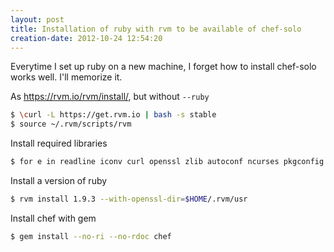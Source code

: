 ```yaml
---
layout: post
title: Installation of ruby with rvm to be available of chef-solo
creation-date: 2012-10-24 12:54:20
---
```

Everytime I set up ruby on a new machine, I forget how to install chef-solo works well.
I'll memorize it.

As <https://rvm.io/rvm/install/>, but without `--ruby`

```bash
$ \curl -L https://get.rvm.io | bash -s stable
$ source ~/.rvm/scripts/rvm
```

Install required libraries

```bash
$ for e in readline iconv curl openssl zlib autoconf ncurses pkgconfig gettext glib mono llvm libxml2 libxslt libyaml; do rvm pkg install $e; done
```

Install a version of ruby

```bash
$ rvm install 1.9.3 --with-openssl-dir=$HOME/.rvm/usr
```

Install chef with gem

```bash
$ gem install --no-ri --no-rdoc chef
```
